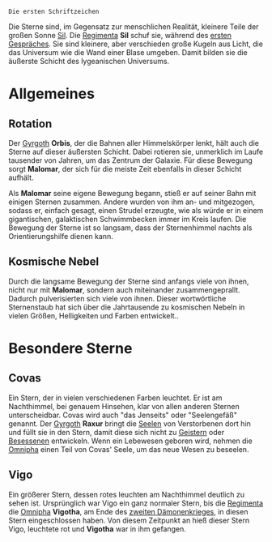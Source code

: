 	Die ersten Schriftzeichen

Die Sterne sind, im Gegensatz zur menschlichen Realität, kleinere Teile der großen Sonne [Sil](Die%20Himmelskörper.md). Die [Regimenta](Die%20Regimenta) **Sil** schuf sie, während des [ersten Gespräches](Das%20Erste%20Gespräch.md). Sie sind kleinere, aber verschieden große Kugeln aus Licht, die das Universum wie die Wand einer Blase umgeben. Damit bilden sie die äußerste Schicht des lygeanischen Universums.

# Allgemeines

## Rotation
Der [Gyrgoth](Die%20Gyrgothen) **Orbis**, der die Bahnen aller Himmelskörper lenkt, hält auch die Sterne auf dieser äußersten Schicht. Dabei rotieren sie, unmerklich im Laufe tausender von Jahren, um das Zentrum der Galaxie. Für diese Bewegung sorgt **Malomar**, der sich für die meiste Zeit ebenfalls in dieser Schicht aufhält.

Als **Malomar** seine eigene Bewegung begann, stieß er auf seiner Bahn mit einigen Sternen zusammen. Andere wurden von ihm an- und mitgezogen, sodass er, einfach gesagt, einen Strudel erzeugte, wie als würde er in einem gigantischen, galaktischen Schwimmbecken immer im Kreis laufen. Die Bewegung der Sterne ist so langsam, dass der Sternenhimmel nachts als Orientierungshilfe dienen kann.

## Kosmische Nebel
Durch die langsame Bewegung der Sterne sind anfangs viele von ihnen, nicht nur mit **Malomar**, sondern auch miteinander zusammengeprallt. Dadurch pulverisierten sich viele von ihnen. Dieser wortwörtliche Sternenstaub hat sich über die Jahrtausende zu kosmischen Nebeln in vielen Größen, Helligkeiten und Farben entwickelt..

# Besondere Sterne

## Covas
Ein Stern, der in vielen verschiedenen Farben leuchtet. Er ist am Nachthimmel, bei genauem Hinsehen, klar von allen anderen Sternen unterscheidbar.
Covas wird auch "das Jenseits" oder "Seelengefäß" genannt. Der [Gyrgoth](Die%20Gyrgothen) **Raxur** bringt die [Seelen](Körperlose%20Seelen.md) von Verstorbenen dort hin und füllt sie in den Stern, damit diese sich nicht zu [Geistern](Geister.md) oder [Besessenen](Besessene.md) entwickeln.
Wenn ein Lebewesen geboren wird, nehmen die [Omnipha](Die%20Omnipha) einen Teil von Covas' Seele, um das neue Wesen zu beseelen.
## Vigo
Ein größerer Stern, dessen rotes leuchten am Nachthimmel deutlich zu sehen ist. Ursprünglich war Vigo ein ganz normaler Stern, bis die [Regimenta](Die%20Regimenta) die [Omnipha](Die%20Omnipha) **Vigotha**, am Ende des [zweiten Dämonenkrieges](Der%20Zweite%20Dämonenkrieg.md), in diesen Stern eingeschlossen haben. Von diesem Zeitpunkt an hieß dieser Stern Vigo, leuchtete rot und **Vigotha** war in ihm gefangen.